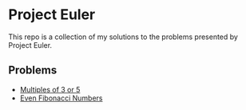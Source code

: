 # Project Euler

This repo is a collection of my solutions to the problems presented by Project Euler.

## Problems

-   [Multiples of 3 or 5](problems/problem1.js)
-   [Even Fibonacci Numbers](problems/problem2.js)
